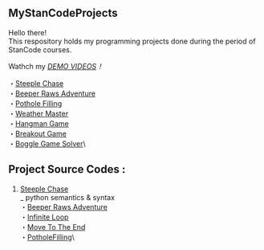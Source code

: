 ## MyStanCodeProjects
Hello there!\
This respository holds my programming projects done during the period of StanCode courses.

Wathch my *[DEMO VIDEOS](https://www.youtube.com/playlist?list=PLLH6tzfALDe6zw4Z0asWDlPhKkks8yltJ)！*

・[Steeple Chase](https://www.youtube.com/watch?v=-vKpiNtGHh4&list=PLLH6tzfALDe6zw4Z0asWDlPhKkks8yltJ&index=1)\
・[Beeper Raws Adventure](https://www.youtube.com/watch?v=3m4lTwfEYz4&list=PLLH6tzfALDe6zw4Z0asWDlPhKkks8yltJ&index=2)\
・[Pothole Filling](https://www.youtube.com/watch?v=cvCHL4ILyGU&list=PLLH6tzfALDe6zw4Z0asWDlPhKkks8yltJ&index=3)\
・[Weather Master](https://www.youtube.com/watch?v=8f_f110oRy0&list=PLLH6tzfALDe6zw4Z0asWDlPhKkks8yltJ&index=4)\
・[Hangman Game](https://www.youtube.com/watch?v=SwmmDmlTKk0&list=PLLH6tzfALDe6zw4Z0asWDlPhKkks8yltJ&index=5)\
・[Breakout Game](https://www.youtube.com/watch?v=u9713sP6kBQ&list=PLLH6tzfALDe6zw4Z0asWDlPhKkks8yltJ&index=6)\
・[Boggle Game Solver](https://www.youtube.com/watch?v=Lifc6Q03aO0&list=PLLH6tzfALDe6zw4Z0asWDlPhKkks8yltJ&index=7)\

## Project Source Codes :
1. [Steeple Chase](https://github.com/cvl1031/MyStanCodeProjects/blob/main/StanCodeProjects/Steeplechase.py)\
   _ python semantics & syntax \
・[Beeper Raws Adventure](https://github.com/cvl1031/MyStanCodeProjects/blob/main/StanCodeProjects/BeeperRowAdv.py)\
・[Infinite Loop](https://github.com/cvl1031/MyStanCodeProjects/blob/main/StanCodeProjects/InfiniteLoop.py)\
・[Move To The End](https://github.com/cvl1031/MyStanCodeProjects/blob/main/StanCodeProjects/MoveToTheEnd.py)\
・[PotholeFilling](https://github.com/cvl1031/MyStanCodeProjects/blob/main/StanCodeProjects/PotholeFilling.py)\
